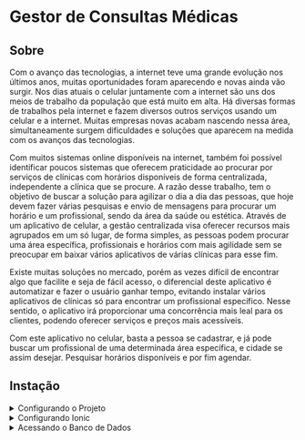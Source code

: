 # Gestor de Consultas Médicas

## Sobre

Com o avanço das tecnologias, a internet teve uma grande evolução nos últimos anos, muitas oportunidades foram aparecendo e novas ainda vão surgir. Nos dias atuais o celular juntamente com a internet são uns dos meios de trabalho da população que está muito em alta. Há diversas formas de trabalhos pela internet e fazem diversos outros serviços usando um celular e a internet. Muitas empresas novas acabam nascendo nessa área, simultaneamente surgem dificuldades e soluções que aparecem na medida com os avanços das tecnologias.  

Com muitos sistemas online disponíveis na internet, também foi possível identificar poucos sistemas que oferecem praticidade ao procurar por serviços de clínicas com horários disponíveis de forma centralizada, independente a clínica que se procure. A razão desse trabalho, tem o objetivo de buscar a solução para agilizar o dia a dia das pessoas, que hoje devem fazer várias pesquisas e envio de mensagens para procurar um horário e um profissional, sendo da área da saúde ou estética. Através de um aplicativo de celular, a gestão centralizada visa oferecer recursos mais agrupados em um só lugar, de forma simples, as pessoas podem procurar uma área específica, profissionais e horários com mais agilidade sem se preocupar em baixar vários aplicativos de várias clínicas para esse fim.  

Existe muitas soluções no mercado, porém as vezes difícil de encontrar algo que facilite e seja de fácil acesso, o diferencial deste aplicativo é automatizar e fazer o usuário ganhar tempo, evitando instalar vários aplicativos de clínicas só para encontrar um profissional específico. Nesse sentido, o aplicativo irá proporcionar uma concorrência mais leal para os clientes, podendo oferecer serviços e preços mais acessíveis. 

Com este aplicativo no celular, basta a pessoa se cadastrar, e já pode buscar um profissional de uma determinada área específica, e cidade se assim desejar. Pesquisar horários disponíveis e por fim agendar. 

## Instação
<details>
<summary>Configurando o Projeto</summary>

    Para facilitar a instalação do projeto, toda a estrutura construído em docker, trouxe uma flexibilidade ao gerenciar os micro serviços.

    O projeto foi destinado para ambientes Linux, pois com o grande crescimento do S.O, é muito fácil trabalhar com projetos principalmente usando o docker.

### Passo 1 

    Com o docker e docker-compose instalado em seu computador, basta seguir as seguintes instruções:

```
docker-compose up -d --build 
```

    Após subir todo o ambiente, execute esse shell script no linux:

```bash
./Setup
```
</details>
<details>
<summary>Configurando Ionic</summary>

    Dependências: node-v16, ionic 5.16, Android Sdk, Gradle 6.5, Imagem do Android Sdk 33.0.3.

    Para a instalação do aplicativo, deixe habilitado o modo desenvolvedor no Android, depuração USB, instalaçaõ de softwares de terceiros.

    Acesse a pasta 'mobile' e dentro dela execute os seguintes comandos:

    *Obs: Deixe seu celular conectado no usb do computador, algumas versões do Android ao executar os comandos abaixo, irá solicitar permissão para instalar aplicativos.

``` 
npm install

ionic cordova run android
```
</details>
<details>
<summary>Acessando o Banco de Dados</summary>

    Foi adicionado no docker o software pgadmin4 para você ter acesso ao banco de dados do Postgres através do navegador pela url http://localhost:5050.

    Usuário: jonathan.estefani@gmail.com
    Senha: admin

</details>